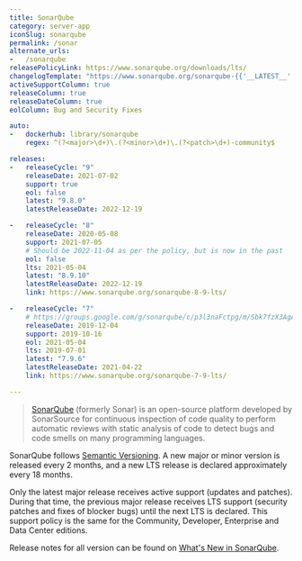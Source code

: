 ```yaml
---
title: SonarQube
category: server-app
iconSlug: sonarqube
permalink: /sonar
alternate_urls:
-   /sonarqube
releasePolicyLink: https://www.sonarqube.org/downloads/lts/
changelogTemplate: "https://www.sonarqube.org/sonarqube-{{'__LATEST__'|split:'.'|pop|join:'-'}}/"
activeSupportColumn: true
releaseColumn: true
releaseDateColumn: true
eolColumn: Bug and Security Fixes

auto:
-   dockerhub: library/sonarqube
    regex: ^(?<major>\d+)\.(?<minor>\d+)\.(?<patch>\d+)-community$

releases:
-   releaseCycle: "9"
    releaseDate: 2021-07-02
    support: true
    eol: false
    latest: "9.8.0"
    latestReleaseDate: 2022-12-19

-   releaseCycle: "8"
    releaseDate: 2020-05-08
    support: 2021-07-05
    # Should be 2022-11-04 as per the policy, but is now in the past
    eol: false
    lts: 2021-05-04
    latest: "8.9.10"
    latestReleaseDate: 2022-12-19
    link: https://www.sonarqube.org/sonarqube-8-9-lts/

-   releaseCycle: "7"
    # https://groups.google.com/g/sonarqube/c/p3l3naFctpg/m/Sbk7fzX3AgAJ
    releaseDate: 2019-12-04
    support: 2019-10-16
    eol: 2021-05-04
    lts: 2019-07-01
    latest: "7.9.6"
    latestReleaseDate: 2021-04-22
    link: https://www.sonarqube.org/sonarqube-7-9-lts/

---
```


> [SonarQube](https://www.sonarqube.org/) (formerly Sonar) is an open-source platform developed by
> SonarSource for continuous inspection of code quality to perform automatic reviews with static
> analysis of code to detect bugs and code smells on many programming languages.

SonarQube follows [Semantic Versioning](https://semver.org/). A new major or minor version is
released every 2 months, and a new LTS release is declared approximately every 18 months.

Only the latest major release receives active support (updates and patches). During that time, the
previous major release receives LTS support (security patches and fixes of blocker bugs) until the
next LTS is declared. This support policy is the same for the Community, Developer, Enterprise and
Data Center editions.

Release notes for all version can be found on [What's New in SonarQube](https://www.sonarqube.org/whats-new/).
